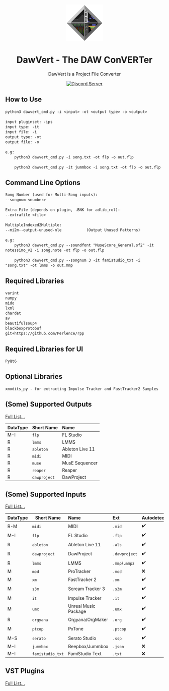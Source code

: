<div align="center">
<img alt="DawVert Logo" src="docs/dawvert.svg" width=23% height=23%>

# DawVert - The DAW ConVERTer
</div>

<p align="center">
    DawVert is a Project File Converter
</p>

<p align="center">
  <a title="Discord Server" href="https://discord.gg/SWkR6Z9pQC">
    <img alt="Discord Server" src="https://img.shields.io/discord/1094015153529430129?label=Discord&logo=Discord&logoColor=fff&style=for-the-badge">
  </a>
</p>

## How to Use

```
python3 dawvert_cmd.py -i <input> -ot <output type> -o <output>

input pluginset: -ips
input type: -it 
input file: -i 
output type: -ot 
output file: -o

e.g: 
    python3 dawvert_cmd.py -i song.txt -ot flp -o out.flp

    python3 dawvert_cmd.py -it jummbox -i song.txt -ot flp -o out.flp

```

## Command Line Options
```
Song Number (used for Multi-Song inputs): 
--songnum <number>

Extra File (depends on plugin, .BNK for adlib_rol): 
--extrafile <file>

MultipleIndexed2Multiple:  
--mi2m--output-unused-nle           (Output Unused Patterns)

e.g: 
    python3 dawvert_cmd.py --soundfont "MuseScore_General.sf2" -it notessimo_v2 -i song.note -ot flp -o out.flp

    python3 dawvert_cmd.py --songnum 3 -it famistudio_txt -i "song.txt" -ot lmms -o out.mmp
```

## Required Libraries
```
varint
numpy
mido
lxml
chardet
av
beautifulsoup4
blackboxprotobuf
git+https://github.com/Perlence/rpp
```

## Required Libraries for UI
```
PyQt6
```

## Optional Libraries
```
xmodits_py - for extracting Impulse Tracker and FastTracker2 Samples
```

## (Some) Supported Outputs
[Full List...](docs/output_plugins.md)

| DataType | Short Name | Name |
| --- | --- | :--- |
| M-I | ```flp``` | FL Studio |
| R | ```lmms``` | LMMS |
| R | ```ableton``` | Ableton Live 11 |
| R | ```midi``` | MIDI |
| R | ```muse``` | MusE Sequencer |
| R | ```reaper``` | Reaper |
| R | ```dawproject``` | DawProject |

## (Some) Supported Inputs
[Full List...](docs/input_plugins.md)

| DataType | Short Name | Name | Ext | Autodetect | 
| --- | --- | :--- | :--- | :--- |
| R-M | ```midi``` | MIDI | ```.mid``` | ✔️ | 
| M-I | ```flp``` | FL Studio | ```.flp``` | ✔️ |
| R | ```ableton``` | Ableton Live 11 | ```.als``` | ✔️ |
| R | ```dawproject``` | DawProject | ```.dawproject``` | ✔️ |
| R | ```lmms``` | LMMS | ```.mmp```/```.mmpz``` | ✔️ |
| M | ```mod``` | ProTracker | ```.mod``` | ❌ | 
| M | ```xm``` | FastTracker 2 | ```.xm``` | ✔️ | 
| M | ```s3m``` | Scream Tracker 3 | ```.s3m``` | ✔️ | 
| M | ```it``` | Impulse Tracker | ```.it``` | ✔️ | 
| M | ```umx``` | Unreal Music Package  | ```.umx``` | ✔️ | 
| R | ```orgyana``` | Orgyana/OrgMaker | ```.org``` | ✔️ |
| M | ```ptcop``` | PxTone | ```.ptcop``` | ✔️ |
| M-S | ```serato``` | Serato Studio | ```.ssp``` | ✔️ |
| M-I | ```jummbox``` | Beepbox/Jummbox | ```.json``` | ❌ | 
| M-I | ```famistudio_txt``` | FamiStudio Text | ```.txt``` | ❌ | 

## VST Plugins
[Full List...](docs/vsts.md)
